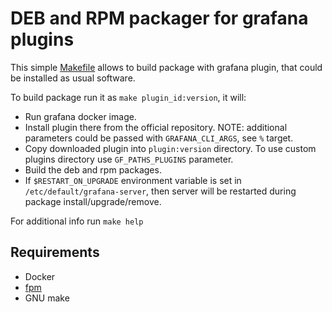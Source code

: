 # DEB and RPM packager for grafana plugins
This simple [Makefile](./Makefile) allows to build package with grafana plugin, that could be installed as usual software.

To build package run it as `make plugin_id:version`, it will:

- Run grafana docker image.
- Install plugin there from the official repository. NOTE: additional parameters could be passed with `GRAFANA_CLI_ARGS`, see `%` target.
- Copy downloaded plugin into `plugin:version` directory. To use custom plugins directory use `GF_PATHS_PLUGINS` parameter.
- Build the deb and rpm packages.
- If `$RESTART_ON_UPGRADE` environment variable is set in `/etc/default/grafana-server`, then server will be restarted during package install/upgrade/remove.

For additional info run `make help`

## Requirements

- Docker
- [fpm](https://github.com/jordansissel/fpm)
- GNU make
